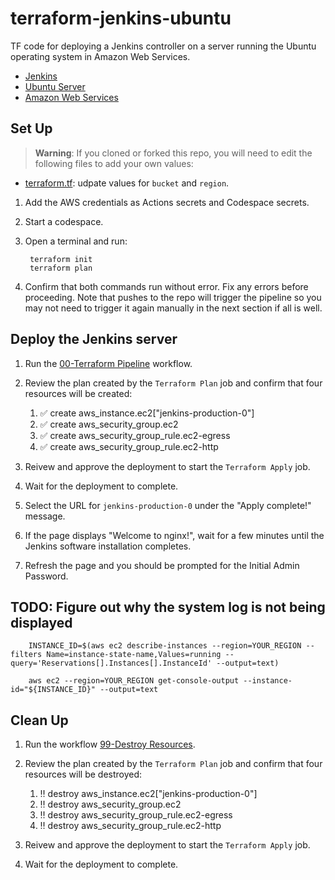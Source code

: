 # terraform-jenkins-ubuntu
TF code for deploying a Jenkins controller on a server running the Ubuntu operating system in Amazon Web Services.
- [Jenkins](https://www.jenkins.io/)
- [Ubuntu Server](https://ubuntu.com/download/server)
- [Amazon Web Services](https://aws.amazon.com/)

## Set Up
> **Warning**: If you cloned or forked this repo, you will need to edit the following files to add your own values:
- [terraform.tf](./terraform.tf): udpate values for `bucket` and `region`.

1. Add the AWS credentials as Actions secrets and Codespace secrets.
1. Start a codespace.
1. Open a terminal and run:

        terraform init
        terraform plan

1. Confirm that both commands run without error.  Fix any errors before proceeding.  Note that pushes to the repo will trigger the pipeline so you may not need to trigger it again manually in the next section if all is well.

## Deploy the Jenkins server
1. Run the [00-Terraform Pipeline](./.github/workflows/terraform-pipeline.yml) workflow.
1. Review the plan created by the `Terraform Plan` job and confirm that four resources will be created:

    1. ✅ create	aws_instance.ec2["jenkins-production-0"]
    1. ✅ create	aws_security_group.ec2
    1. ✅ create	aws_security_group_rule.ec2-egress
    1. ✅ create	aws_security_group_rule.ec2-http

1. Reivew and approve the deployment to start the `Terraform Apply` job.
1. Wait for the deployment to complete.
1. Select the URL for `jenkins-production-0` under the "Apply complete!" message.
1. If the page displays "Welcome to nginx!", wait for a few minutes until the Jenkins software installation completes.
1. Refresh the page and you should be prompted for the Initial Admin Password.

## TODO: Figure out why the system log is not being displayed

        INSTANCE_ID=$(aws ec2 describe-instances --region=YOUR_REGION --filters Name=instance-state-name,Values=running --query='Reservations[].Instances[].InstanceId' --output=text)

        aws ec2 --region=YOUR_REGION get-console-output --instance-id="${INSTANCE_ID}" --output=text

## Clean Up
1. Run the workflow [99-Destroy Resources](./.github/workflows/destroy-resources.yml).
1. Review the plan created by the `Terraform Plan` job and confirm that four resources will be destroyed:

    1. ‼️ destroy aws_instance.ec2["jenkins-production-0"]
    1. ‼️ destroy aws_security_group.ec2
    1. ‼️ destroy aws_security_group_rule.ec2-egress
    1. ‼️ destroy aws_security_group_rule.ec2-http

1. Reivew and approve the deployment to start the `Terraform Apply` job.
1. Wait for the deployment to complete.
